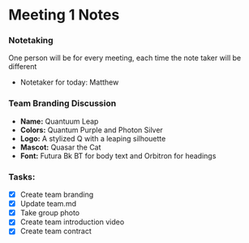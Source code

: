 # Meeting 1 Notes

### Notetaking
One person will be for every meeting, each time the note taker will be different
- Notetaker for today: Matthew

### Team Branding Discussion
 - **Name:** Quantuum Leap
 - **Colors:** Quantum Purple and Photon Silver
 - **Logo:** A stylized Q with a leaping silhouette
 - **Mascot:** Quasar the Cat
 - **Font:** Futura Bk BT for body text and Orbitron for headings
  
### Tasks:
- [x] Create team branding
- [x] Update team.md
- [x] Take group photo
- [x] Create team introduction video
- [x] Create team contract